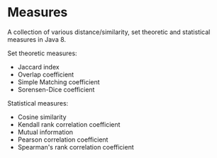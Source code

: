 # Measures

A collection of various distance/similarity, set theoretic and statistical measures in Java 8.

Set theoretic measures:

- Jaccard index
- Overlap coefficient
- Simple Matching coefficient
- Sorensen-Dice coefficient

Statistical measures:
- Cosine similarity
- Kendall rank correlation coefficient
- Mutual information
- Pearson correlation coefficient
- Spearman's rank correlation coefficient
